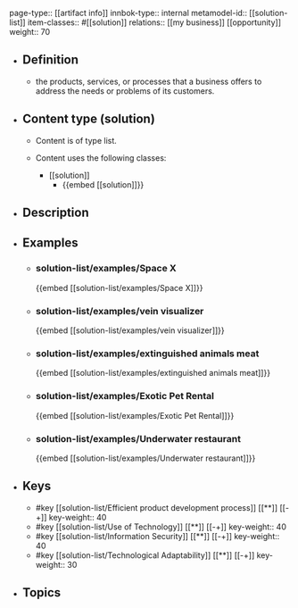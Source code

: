 page-type:: [[artifact info]]
innbok-type:: internal
metamodel-id:: [[solution-list]]
item-classes:: #[[solution]]
relations:: [[my business]] [[opportunity]]
weight:: 70

- ## Definition
  - the products, services, or processes that a business offers to address the needs or problems of its customers.
- ## Content type (solution)
  - Content is of type list.
  
  - Content uses the following classes:
    - [[solution]]
      - {{embed [[solution]]}}
  
- ## Description
- ## Examples
  - ### solution-list/examples/Space X
    {{embed [[solution-list/examples/Space X]]}}
  - ### solution-list/examples/vein visualizer
    {{embed [[solution-list/examples/vein visualizer]]}}
  - ### solution-list/examples/extinguished animals meat
    {{embed [[solution-list/examples/extinguished animals meat]]}}
  - ### solution-list/examples/Exotic Pet Rental
    {{embed [[solution-list/examples/Exotic Pet Rental]]}}
  - ### solution-list/examples/Underwater restaurant
    {{embed [[solution-list/examples/Underwater restaurant]]}}
  
- ## Keys
  - #key [[solution-list/Efficient product development process]] [[**]] [[-+]]
    key-weight:: 40
  - #key [[solution-list/Use of Technology]] [[**]] [[-+]]
    key-weight:: 40
  - #key [[solution-list/Information Security]] [[**]] [[-+]]
    key-weight:: 40
  - #key [[solution-list/Technological Adaptability]] [[**]] [[-+]]
    key-weight:: 30
- ## Topics
  


